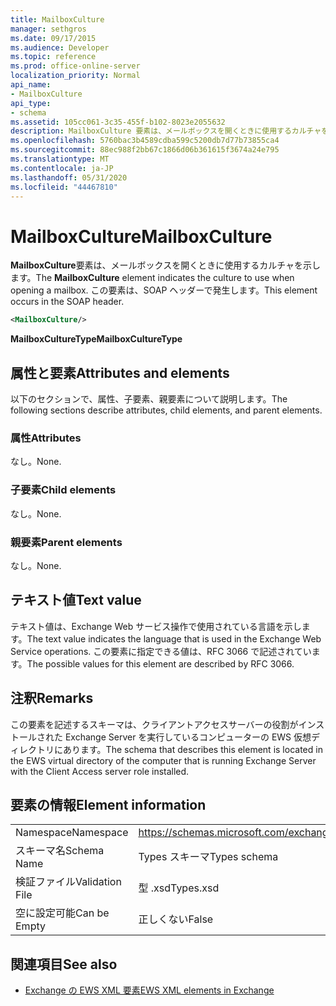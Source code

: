 ```yaml
---
title: MailboxCulture
manager: sethgros
ms.date: 09/17/2015
ms.audience: Developer
ms.topic: reference
ms.prod: office-online-server
localization_priority: Normal
api_name:
- MailboxCulture
api_type:
- schema
ms.assetid: 105cc061-3c35-455f-b102-8023e2055632
description: MailboxCulture 要素は、メールボックスを開くときに使用するカルチャを示します。 この要素は、SOAP ヘッダーで発生します。
ms.openlocfilehash: 5760bac3b4589cdba599c5200db7d77b73855ca4
ms.sourcegitcommit: 88ec988f2bb67c1866d06b361615f3674a24e795
ms.translationtype: MT
ms.contentlocale: ja-JP
ms.lasthandoff: 05/31/2020
ms.locfileid: "44467810"
---
```

# <a name="mailboxculture"></a><span data-ttu-id="0f946-104">MailboxCulture</span><span class="sxs-lookup"><span data-stu-id="0f946-104">MailboxCulture</span></span>

<span data-ttu-id="0f946-105">**MailboxCulture**要素は、メールボックスを開くときに使用するカルチャを示します。</span><span class="sxs-lookup"><span data-stu-id="0f946-105">The **MailboxCulture** element indicates the culture to use when opening a mailbox.</span></span> <span data-ttu-id="0f946-106">この要素は、SOAP ヘッダーで発生します。</span><span class="sxs-lookup"><span data-stu-id="0f946-106">This element occurs in the SOAP header.</span></span> 
  
```xml
<MailboxCulture/>
```

<span data-ttu-id="0f946-107">**MailboxCultureType**</span><span class="sxs-lookup"><span data-stu-id="0f946-107">**MailboxCultureType**</span></span>

## <a name="attributes-and-elements"></a><span data-ttu-id="0f946-108">属性と要素</span><span class="sxs-lookup"><span data-stu-id="0f946-108">Attributes and elements</span></span>

<span data-ttu-id="0f946-109">以下のセクションで、属性、子要素、親要素について説明します。</span><span class="sxs-lookup"><span data-stu-id="0f946-109">The following sections describe attributes, child elements, and parent elements.</span></span>
  
### <a name="attributes"></a><span data-ttu-id="0f946-110">属性</span><span class="sxs-lookup"><span data-stu-id="0f946-110">Attributes</span></span>

<span data-ttu-id="0f946-111">なし。</span><span class="sxs-lookup"><span data-stu-id="0f946-111">None.</span></span>
  
### <a name="child-elements"></a><span data-ttu-id="0f946-112">子要素</span><span class="sxs-lookup"><span data-stu-id="0f946-112">Child elements</span></span>

<span data-ttu-id="0f946-113">なし。</span><span class="sxs-lookup"><span data-stu-id="0f946-113">None.</span></span>
  
### <a name="parent-elements"></a><span data-ttu-id="0f946-114">親要素</span><span class="sxs-lookup"><span data-stu-id="0f946-114">Parent elements</span></span>

<span data-ttu-id="0f946-115">なし。</span><span class="sxs-lookup"><span data-stu-id="0f946-115">None.</span></span>
  
## <a name="text-value"></a><span data-ttu-id="0f946-116">テキスト値</span><span class="sxs-lookup"><span data-stu-id="0f946-116">Text value</span></span>

<span data-ttu-id="0f946-117">テキスト値は、Exchange Web サービス操作で使用されている言語を示します。</span><span class="sxs-lookup"><span data-stu-id="0f946-117">The text value indicates the language that is used in the Exchange Web Service operations.</span></span> <span data-ttu-id="0f946-118">この要素に指定できる値は、RFC 3066 で記述されています。</span><span class="sxs-lookup"><span data-stu-id="0f946-118">The possible values for this element are described by RFC 3066.</span></span>
  
## <a name="remarks"></a><span data-ttu-id="0f946-119">注釈</span><span class="sxs-lookup"><span data-stu-id="0f946-119">Remarks</span></span>

<span data-ttu-id="0f946-120">この要素を記述するスキーマは、クライアントアクセスサーバーの役割がインストールされた Exchange Server を実行しているコンピューターの EWS 仮想ディレクトリにあります。</span><span class="sxs-lookup"><span data-stu-id="0f946-120">The schema that describes this element is located in the EWS virtual directory of the computer that is running Exchange Server with the Client Access server role installed.</span></span>
  
## <a name="element-information"></a><span data-ttu-id="0f946-121">要素の情報</span><span class="sxs-lookup"><span data-stu-id="0f946-121">Element information</span></span>

|||
|:-----|:-----|
|<span data-ttu-id="0f946-122">Namespace</span><span class="sxs-lookup"><span data-stu-id="0f946-122">Namespace</span></span>  <br/> |https://schemas.microsoft.com/exchange/services/2006/types  <br/> |
|<span data-ttu-id="0f946-123">スキーマ名</span><span class="sxs-lookup"><span data-stu-id="0f946-123">Schema Name</span></span>  <br/> |<span data-ttu-id="0f946-124">Types スキーマ</span><span class="sxs-lookup"><span data-stu-id="0f946-124">Types schema</span></span>  <br/> |
|<span data-ttu-id="0f946-125">検証ファイル</span><span class="sxs-lookup"><span data-stu-id="0f946-125">Validation File</span></span>  <br/> |<span data-ttu-id="0f946-126">型 .xsd</span><span class="sxs-lookup"><span data-stu-id="0f946-126">Types.xsd</span></span>  <br/> |
|<span data-ttu-id="0f946-127">空に設定可能</span><span class="sxs-lookup"><span data-stu-id="0f946-127">Can be Empty</span></span>  <br/> |<span data-ttu-id="0f946-128">正しくない</span><span class="sxs-lookup"><span data-stu-id="0f946-128">False</span></span>  <br/> |
   
## <a name="see-also"></a><span data-ttu-id="0f946-129">関連項目</span><span class="sxs-lookup"><span data-stu-id="0f946-129">See also</span></span>

- [<span data-ttu-id="0f946-130">Exchange の EWS XML 要素</span><span class="sxs-lookup"><span data-stu-id="0f946-130">EWS XML elements in Exchange</span></span>](ews-xml-elements-in-exchange.md)

